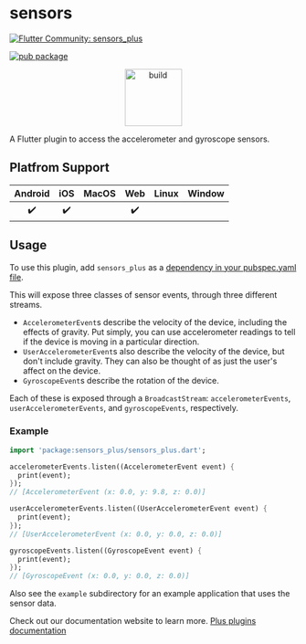 # sensors

[![Flutter Community: sensors_plus](https://fluttercommunity.dev/_github/header/sensors_plus)](https://github.com/fluttercommunity/community)

[![pub package](https://img.shields.io/pub/v/sensors_plus.svg)](https://pub.dev/packages/sensors_plus)

<p class="center">
<center><a href="https://flutter.dev/docs/development/packages-and-plugins/favorites" target="_blank" rel="noreferrer noopener"><img src="../../website/static/img/flutter-favorite-badge.png" width="100" alt="build"></a></center>
</p>
A Flutter plugin to access the accelerometer and gyroscope sensors.

## Platfrom Support

| Android | iOS | MacOS | Web | Linux | Window |
| :-----: | :-: | :---: | :-: | :---: | :----: |
|   ✔️    | ✔️  |       | ✔️  |       |        |

## Usage

To use this plugin, add `sensors_plus` as a [dependency in your pubspec.yaml
file](https://plus.fluttercommunity.dev/docs/overview).

This will expose three classes of sensor events, through three different
streams.

- `AccelerometerEvent`s describe the velocity of the device, including the
  effects of gravity. Put simply, you can use accelerometer readings to tell if
  the device is moving in a particular direction.
- `UserAccelerometerEvent`s also describe the velocity of the device, but don't
  include gravity. They can also be thought of as just the user's affect on the
  device.
- `GyroscopeEvent`s describe the rotation of the device.

Each of these is exposed through a `BroadcastStream`: `accelerometerEvents`,
`userAccelerometerEvents`, and `gyroscopeEvents`, respectively.

### Example

```dart
import 'package:sensors_plus/sensors_plus.dart';

accelerometerEvents.listen((AccelerometerEvent event) {
  print(event);
});
// [AccelerometerEvent (x: 0.0, y: 9.8, z: 0.0)]

userAccelerometerEvents.listen((UserAccelerometerEvent event) {
  print(event);
});
// [UserAccelerometerEvent (x: 0.0, y: 0.0, z: 0.0)]

gyroscopeEvents.listen((GyroscopeEvent event) {
  print(event);
});
// [GyroscopeEvent (x: 0.0, y: 0.0, z: 0.0)]

```

Also see the `example` subdirectory for an example application that uses the
sensor data.

Check out our documentation website to learn more. [Plus plugins documentation](https://plus.fluttercommunity.dev/docs/overview)
